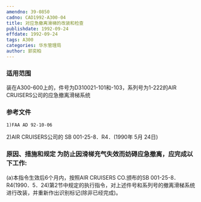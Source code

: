 ```yaml
---
amendno: 39-0850
cadno: CAD1992-A300-04
title: 对应急撤离滑梯的改装和检查
publishdate: 1992-09-24
effdate: 1992-09-24
tags: A300
categories: 华东管理局
author: 郭奕柏
---
```


### 适用范围 
装在A300-600上的，件号为D310021-101和-103，系列号为1-222的AIR CRUISERS公司的应急撤离滑梯系统

### 参考文件
    1)FAA AD 92-10-06 
2)AIR CRUISERS公司的 SB 001-25-8．R4．(1990年 5月 24日) 

### 原因、措施和规定     为防止因滑梯充气失效而妨碍应急撤离，应完成以下工作: 
(a)本指令生效后6个月内，按照AIR CRUISERS CO.颁布的SB 001-25-8．R4(1990．5．24)第2节中规定的执行指令，对上述件号和系列号的撤离滑梯系统进行改装，并重新作出识别标记(除非已经完成)。
